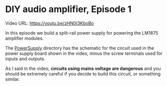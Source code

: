 # DIY audio amplifier, Episode 1

Video URL: <https://youtu.be/zHN0I3KboBo>

In this episode we build a split-rail power supply for powering the
LM1875 amplifier modules.

The [PowerSupply](PowerSupply) directory has the schematic for the
circuit used in the power supply board shown in the video, minus
the screw terminals used for inputs and outputs.

As I said in the video, **circuits using mains voltage are dangerous**
and you should be extremely careful if you decide to build this circuit,
or something similar.
